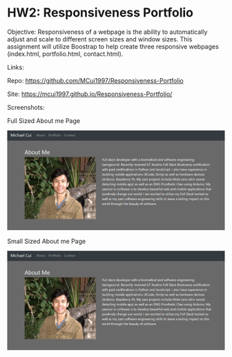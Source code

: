 # HW2: Responsiveness Portfolio

Objective: Responsiveness of a webpage is the ability to automatically adjust and scale to different screen sizes and window sizes. This assignment will utilize Boostrap to help create three responsive webpages (index.html, portfolio.html, contact.html).


Links: 

Repo: https://github.com/MCui1997/Responsiveness-Portfolio 

Site: https://mcui1997.github.io/Responsiveness-Portfolio/


Screenshots:

Full Sized About me Page 

![Alt text](/screenshots/large_index.PNG "Large Index")


Small Sized About me Page

![Alt text](/screenshots/large_index.PNG "Large Index")
